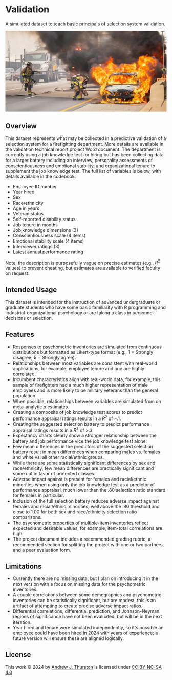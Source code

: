 # Validation
A simulated dataset to teach basic principals of selection system validation.

![](firefighting.jpeg)

## Overview

This dataset represents what may be collected in a predictive validation of a selection system for a firefighting department. More details are available in the validation technical report project Word document. The department is currently using a job knowledge test for hiring but has been collecting data for a larger battery including an interview, personality assessments of conscientiousness and emotional stability, and organizational tenure to supplement the job knowledge test. The full list of variables is below, with details available in the codebook:

- Employee ID number
- Year hired
- Sex
- Race/ethnicity
- Age in years
- Veteran status
- Self-reported disability status
- Job tenure in months
- Job knowledge dimensions (3)
- Conscientiousness scale (4 items)
- Emotional stability scale (4 items)
- Interviewer ratings (3)
- Latest annual performance rating

Note, the description is purposefully vague on precise estimates (e.g., $R^{2}$ values) to prevent cheating, but estimates are available to verified faculty on request.

## Intended Usage

This dataset is intended for the instruction of advanced undergraduate or graduate students who have some basic familiarity with R programming and industrial-organizational psychology or are taking a class in personnel decisions or selection.

## Features

- Responses to psychometric inventories are simulated from continuous distributions but formatted as Likert-type format (e.g., 1 = Strongly disagree; 5 = Strongly agree).
- Relationships between most variables are consistent with real-world applications, for example, employee tenure and age are highly correlated.
- Incumbent characteristics align with real-world data, for example, this sample of firefighters had a much higher representation of male employees and is more likely to be military veterans than the general population.
- When possible, relationships between variables are simulated from on meta-analytic $\rho$ estimates.
- Creating a composite of job knowledge test scores to predict performance appraisal ratings results in a $R^{2}$ of ~.1.
- Creating the suggested selection battery to predict performance appraisal ratings results in a  $R^{2}$ of >.3.
- Expectancy charts clearly show a stronger relationship between the battery and job performance vice the job knowledge test alone.
- Few mean differences in the predictors of the suggested selection battery result in mean differences when comparing males vs. females and white vs. all other racial/ethnic groups.
- While there are some statistically significant differences by sex and race/ethnicity, few mean differences are practically significant and some cut in favor of protected classes.
- Adverse impact against is present for females and racial/ethnic minorities when using only the job knowledge test as a predictor of performance appraisal, much lower than the .80 selection ratio standard for females in particular.
- Inclusion of the full selection battery reduces adverse impact against females and racial/ethnic minorities, well above the .80 threshold and close to 1.00 for both sex and race/ethnicity selection ratio comparisons.
- The psychometric properties of multiple-item inventories reflect expected and desirable values, for example, item-total correlations are high.
- The project document includes a recommended grading rubric, a recommended section for splitting the project with one or two partners, and a peer evaluation form.

## Limitations
- Currently there are no missing data, but I plan on introducing it in the next version with a focus on missing data for the psychometric inventories.
- A couple correlations between some demographics and psychometric inventories can be statistically significant, but are modest, this is an artifact of attempting to create precise adverse impact ratios.
- Differential correlations, differential prediction, and Johnson-Neyman regions of significance have not been evaluated, but will be in the next iteration.
- Year hired and tenure were simulated independently, so it's possible an employee could have been hired in 2024 with years of experience; a future version will ensure these are aligned logically.

## License
This work © 2024 by [Andrew J. Thurston](https://ajthurston.com) is licensed under [CC BY-NC-SA 4.0](https://creativecommons.org/licenses/by-nc-sa/4.0/)